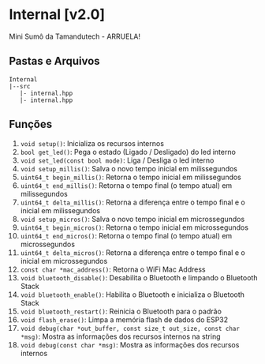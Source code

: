 # Internal [v2.0]
 Mini Sumô da Tamandutech - ARRUELA!

## Pastas e Arquivos
 ```
 Internal
 |--src
    |- internal.hpp
    |- internal.hpp
 ```

## Funções
 1. `void setup()`: Inicializa os recursos internos
 2. `bool get_led()`: Pega o estado (Ligado / Desligado) do led interno
 3. `void set_led(const bool mode)`: Liga / Desliga o led interno
 4. `void setup_millis()`: Salva o novo tempo inicial em milissegundos
 5. `uint64_t begin_millis()`: Retorna o tempo inicial em milissegundos
 6. `uint64_t end_millis()`: Retorna o tempo final (o tempo atual) em milissegundos
 7. `uint64_t delta_millis()`: Retorna a diferença entre o tempo final e o inicial em milissegundos
 8. `void setup_micros()`: Salva o novo tempo inicial em microssegundos
 9. `uint64_t begin_micros()`: Retorna o tempo inicial em microssegundos
 10. `uint64_t end_micros()`: Retorna o tempo final (o tempo atual) em microssegundos
 11. `uint64_t delta_micros()`: Retorna a diferença entre o tempo final e o inicial em microssegundos
 12. `const char *mac_address()`: Retorna o WiFi Mac Address
 13. `void bluetooth_disable()`: Desabilita o Bluetooth e limpando o Bluetooth Stack
 14. `void bluetooth_enable()`: Habilita o Bluetooth e inicializa o Bluetooth Stack
 15. `void bluetooth_restart()`: Reinicia o Bluetooth para o padrão
 16. `void flash_erase()`: Limpa a memória flash de dados do ESP32
 17. `void debug(char *out_buffer, const size_t out_size, const char *msg)`: Mostra as informações dos recursos internos na string
 18. `void debug(const char *msg)`: Mostra as informações dos recursos internos
